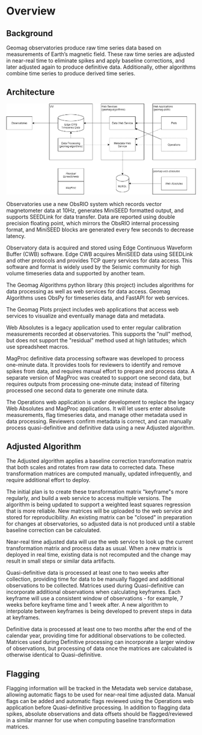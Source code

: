 # Overview

## Background

Geomag observatories produce raw time series data based on measurements of Earth’s magnetic field. These raw time series are adjusted in near-real time to eliminate spikes and apply baseline corrections, and later adjusted again to produce definitive data. Additionally, other algorithms combine time series to produce derived time series.

## Architecture

![Overview Diagram](overview.png)

Observatories use a new ObsRIO system which records vector magnetometer data at 10Hz, generates MiniSEED formatted output, and supports SEEDLink for data transfer. Data are reported using double precision floating point, which mirrors the ObsRIO internal processing format, and MiniSEED blocks are generated every few seconds to decrease latency.

Observatory data is acquired and stored using Edge Continuous Waveform Buffer (CWB) software. Edge CWB acquires MiniSEED data using SEEDLink and other protocols and provides TCP query services for data access. This software and format is widely used by the Seismic community for high volume timeseries data and supported by another team.

The Geomag Algorithms python library (this project) includes algorithms for data processing as well as web services for data access. Geomag Algorithms uses ObsPy for timeseries data, and FastAPI for web services.

The Geomag Plots project includes web applications that access web services to visualize and eventually manage data and metadata.

Web Absolutes is a legacy application used to enter regular calibration measurements recorded at observatories. This supports the "null" method, but does not support the "residual" method used at high latitudes; which use spreadsheet macros.

MagProc definitive data processing software was developed to process one-minute data. It provides tools for reviewers to identify and remove spikes from data, and requires manual effort to prepare and process data. A separate version of MagProc was created to support one second data, but requires outputs from processing one-minute data; instead of filtering processed one second data to generate one minute data.

The Operations web application is under development to replace the legacy Web Absolutes and MagProc applications. It will let users enter absolute measurements, flag timeseries data, and manage other metadata used in data processing. Reviewers confirm metadata is correct, and can manually process quasi-definitive and definitive data using a new Adjusted algorithm.

## Adjusted Algorithm

The Adjusted algorithm applies a baseline correction transformation matrix that both scales and rotates from raw data to corrected data. These transformation matrices are computed manually, updated infrequently, and require additional effort to deploy.

The initial plan is to create these transformation matrix "keyframe"s more regularly, and build a web service to access multiple versions. The algorithm is being updated to support a weighted least squares regression that is more reliable. New matrices will be uploaded to the web service and stored for reproducibility. An existing matrix can be "closed" in preparation for changes at observatories, so adjusted data is not produced until a stable baseline correction can be calculated.

Near-real time adjusted data will use the web service to look up the current transformation matrix and process data as usual. When a new matrix is deployed in real time, existing data is not recomputed and the change may result in small steps or similar data artifacts.

Quasi-definitive data is processed at least one to two weeks after collection, providing time for data to be manually flagged and additional observations to be collected. Matrices used during Quasi-definitive can incorporate additional observations when calculating keyframes. Each keyframe will use a consistent window of observations - for example, 7 weeks before keyframe time and 1 week after. A new algorithm to interpolate between keyframes is being developed to prevent steps in data at keyframes.

Definitive data is processed at least one to two months after the end of the calendar year, providing time for additional observations to be collected. Matrices used during Definitive processing can incorporate a larger window of observations, but processing of data once the matrices are calculated is otherwise identical to Quasi-definitive.

## Flagging

Flagging information will be tracked in the Metadata web service database, allowing automatic flags to be used for near-real time adjusted data. Manual flags can be added and automatic flags reviewed using the Operations web application before Quasi-definitive processing. In addition to flagging data spikes, absolute observations and data offsets should be flagged/reviewed in a similar manner for use when computing baseline transformation matrices.
